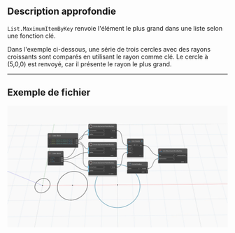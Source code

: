 ## Description approfondie
`List.MaximumItemByKey` renvoie l'élément le plus grand dans une liste selon une fonction clé.

Dans l'exemple ci-dessous, une série de trois cercles avec des rayons croissants sont comparés en utilisant le rayon comme clé. Le cercle à (5,0,0) est renvoyé, car il présente le rayon le plus grand.
___
## Exemple de fichier

![List.MaximumItemByKey](./List.MaximumItemByKey_img.jpg)
